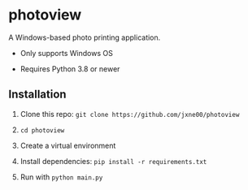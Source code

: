 # photoview

A Windows-based photo printing application.

-   Only supports Windows OS

-   Requires Python 3.8 or newer

## Installation

1. Clone this repo: `git clone https://github.com/jxne00/photoview`

2. `cd photoview`

3. Create a virtual environment

4. Install dependencies: `pip install -r requirements.txt`

5. Run with `python main.py`
